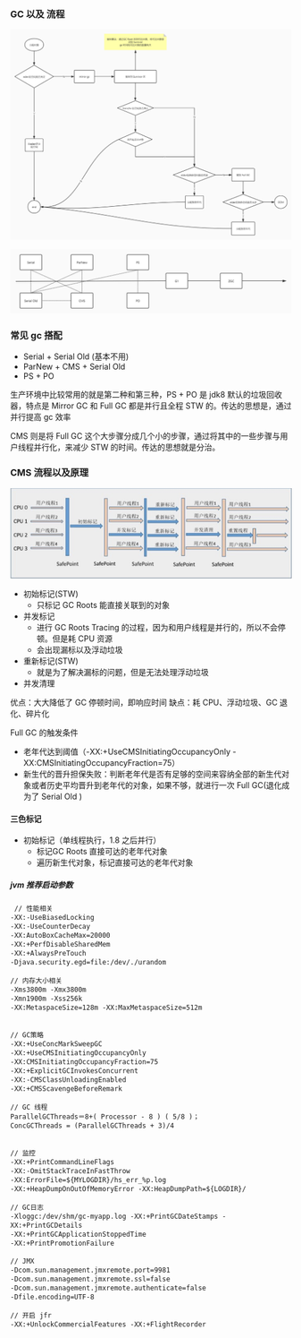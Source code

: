 ### GC 以及 流程

![](pic/GC.jpg)

![](pic/GC1.jpg)


### 常见 gc 搭配

* Serial + Serial Old (基本不用)
* ParNew + CMS + Serial Old 
* PS + PO

生产环境中比较常用的就是第二种和第三种，PS + PO 是 jdk8 默认的垃圾回收器，特点是 Mirror GC 和 Full GC 都是并行且全程 STW 的。传达的思想是，通过并行提高 gc 效率

CMS 则是将 Full GC 这个大步骤分成几个小的步骤，通过将其中的一些步骤与用户线程并行化，来减少 STW 的时间。传达的思想就是分治。

### CMS 流程以及原理

![](pic/cms.png)

* 初始标记(STW)
    * 只标记 GC Roots 能直接关联到的对象
* 并发标记
    * 进行 GC Roots Tracing 的过程，因为和用户线程是并行的，所以不会停顿。但是耗 CPU 资源
    * 会出现漏标以及浮动垃圾
* 重新标记(STW)
    * 就是为了解决漏标的问题，但是无法处理浮动垃圾
* 并发清理

优点：大大降低了 GC 停顿时间，即响应时间
缺点：耗 CPU、浮动垃圾、GC 退化、碎片化

Full GC 的触发条件

* 老年代达到阈值（-XX:+UseCMSInitiatingOccupancyOnly -XX:CMSInitiatingOccupancyFraction=75）
* 新生代的晋升担保失败：判断老年代是否有足够的空间来容纳全部的新生代对象或者历史平均晋升到老年代的对象，如果不够，就进行一次 Full GC(退化成为了 Serial Old )


#### 三色标记

* 初始标记（单线程执行，1.8 之后并行）
    * 标记GC Roots 直接可达的老年代对象
    * 遍历新生代对象，标记直接可达的老年代对象



##### jvm 推荐启动参数

```
 // 性能相关
-XX:-UseBiasedLocking 
-XX:-UseCounterDecay 
-XX:AutoBoxCacheMax=20000 
-XX:+PerfDisableSharedMem 
-XX:+AlwaysPreTouch 
-Djava.security.egd=file:/dev/./urandom

// 内存大小相关
-Xms3800m -Xmx3800m
-Xmn1900m -Xss256k 
-XX:MetaspaceSize=128m -XX:MaxMetaspaceSize=512m 


// GC策略
-XX:+UseConcMarkSweepGC 
-XX:+UseCMSInitiatingOccupancyOnly 
-XX:CMSInitiatingOccupancyFraction=75 
-XX:+ExplicitGCInvokesConcurrent
-XX:-CMSClassUnloadingEnabled 
-XX:+CMSScavengeBeforeRemark

// GC 线程
ParallelGCThreads＝8+( Processor - 8 ) ( 5/8 )；
ConcGCThreads = (ParallelGCThreads + 3)/4


// 监控
-XX:+PrintCommandLineFlags 
-XX:-OmitStackTraceInFastThrow
-XX:ErrorFile=${MYLOGDIR}/hs_err_%p.log
-XX:+HeapDumpOnOutOfMemoryError -XX:HeapDumpPath=${LOGDIR}/

// GC日志
-Xloggc:/dev/shm/gc-myapp.log -XX:+PrintGCDateStamps -XX:+PrintGCDetails  
-XX:+PrintGCApplicationStoppedTime 
-XX:+PrintPromotionFailure

// JMX
-Dcom.sun.management.jmxremote.port=9981 
-Dcom.sun.management.jmxremote.ssl=false 
-Dcom.sun.management.jmxremote.authenticate=false 
-Dfile.encoding=UTF-8

// 开启 jfr
-XX:+UnlockCommercialFeatures -XX:+FlightRecorder
```
